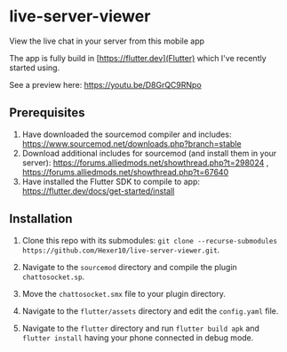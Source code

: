 # live-server-viewer
View the live chat in your server from this mobile app

The app is fully build in [https://flutter.dev](Flutter) which I've recently started using.

See a preview here: https://youtu.be/D8GrQC9RNpo


## Prerequisites

1. Have downloaded the sourcemod compiler and includes: https://www.sourcemod.net/downloads.php?branch=stable
2. Download additional includes for sourcemod (and install them in your server): https://forums.alliedmods.net/showthread.php?t=298024 , https://forums.alliedmods.net/showthread.php?t=67640
3. Have installed the Flutter SDK to compile to app: https://flutter.dev/docs/get-started/install

## Installation
1. Clone this repo with its submodules: `git clone --recurse-submodules https://github.com/Hexer10/live-server-viewer.git`.
2. Navigate to the `sourcemod` directory and compile the plugin `chattosocket.sp`.
3. Move the `chattosocket.smx` file to your plugin directory.

4. Navigate to the `flutter/assets` directory and edit the `config.yaml` file.
5. Navigate to the `flutter` directory and run `flutter build apk` and `flutter install` having your phone connected in debug mode.

